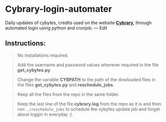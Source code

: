 # Cybrary-login-automater
Daily updates of cybytes, credits used on the website **<a href="https://www.cybrary.it/" target="_blank">Cybrary</a>**, through automated login using python and cronjob. — Edit

## Instructions:
> No installations required.

> Add the username and password values wherever required in the file **get_cybytes.py**

> Change the variable **CYBPATH** to the path of the dowloaded files in the files **get_cybytes.py** and **reschedule_jobs**.

> Keep all the files from the repo in the same folder. 

> Keep the last line of the file **cybrary.log** from the repo as it is and then run: `./reschedule_jobs` to schedule the cybytes
update job and forget about loggin in everyday :).

